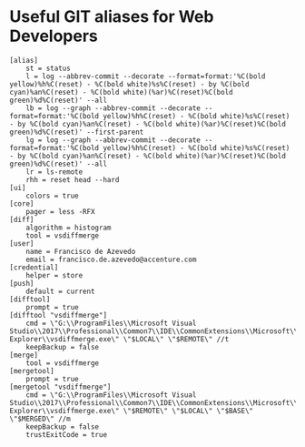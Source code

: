 # Useful GIT aliases for Web Developers


    [alias]
    	st = status
    	l = log --abbrev-commit --decorate --format=format:'%C(bold yellow)%h%C(reset) - %C(bold white)%s%C(reset) - by %C(bold cyan)%an%C(reset) - %C(bold white)(%ar)%C(reset)%C(bold green)%d%C(reset)' --all
    	lb = log --graph --abbrev-commit --decorate --format=format:'%C(bold yellow)%h%C(reset) - %C(bold white)%s%C(reset) - by %C(bold cyan)%an%C(reset) - %C(bold white)(%ar)%C(reset)%C(bold green)%d%C(reset)' --first-parent
    	lg = log --graph --abbrev-commit --decorate --format=format:'%C(bold yellow)%h%C(reset) - %C(bold white)%s%C(reset) - by %C(bold cyan)%an%C(reset) - %C(bold white)(%ar)%C(reset)%C(bold green)%d%C(reset)' --all
    	lr = ls-remote
    	rhh = reset head --hard
    [ui]
    	colors = true
    [core]
    	pager = less -RFX
    [diff]
    	algorithm = histogram
    	tool = vsdiffmerge
    [user]
    	name = Francisco de Azevedo
    	email = francisco.de.azevedo@accenture.com
    [credential]
    	helper = store
    [push]
    	default = current
    [difftool]
    	prompt = true
    [difftool "vsdiffmerge"]
    	cmd = \"G:\\ProgramFiles\\Microsoft Visual Studio\\2017\\Professional\\Common7\\IDE\\CommonExtensions\\Microsoft\\TeamFoundation\\Team Explorer\\vsdiffmerge.exe\" \"$LOCAL\" \"$REMOTE\" //t
    	keepBackup = false
    [merge]
    	tool = vsdiffmerge
    [mergetool]
    	prompt = true
    [mergetool "vsdiffmerge"]
    	cmd = \"G:\\ProgramFiles\\Microsoft Visual Studio\\2017\\Professional\\Common7\\IDE\\CommonExtensions\\Microsoft\\TeamFoundation\\Team Explorer\\vsdiffmerge.exe\" \"$REMOTE\" \"$LOCAL\" \"$BASE\" \"$MERGED\" //m
    	keepBackup = false
    	trustExitCode = true
